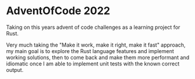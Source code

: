 # AdventOfCode 2022

Taking on this years advent of code challenges as a learning project for Rust.

Very much taking the "Make it work, make it right, make it fast" approach, my main goal is to explore the Rust language features and implement working solutions, then to come back and make them more performant and idiomatic once I am able to implement unit tests with the known correct output.